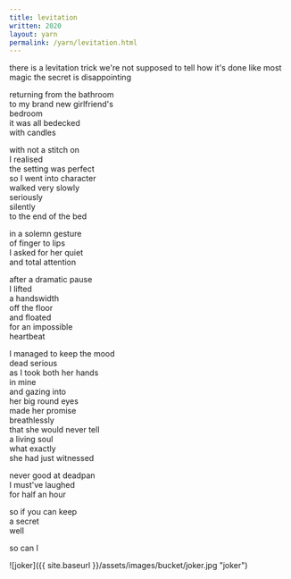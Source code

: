 ```yaml
---
title: levitation
written: 2020
layout: yarn
permalink: /yarn/levitation.html
---
```


<div class="poem">
there is a levitation trick  
we're not supposed to tell  
how it's done  
like most magic  
the secret  
is disappointing  


returning from the bathroom  
to my brand new girlfriend's  
bedroom  
it was all bedecked  
with candles  


with not a stitch on  
I realised  
the setting was perfect  
so I went into character  
walked very slowly  
seriously  
silently  
to the end of the bed  


in a solemn gesture  
of finger to lips  
I asked for her quiet  
and total attention  


after a dramatic pause  
I lifted  
a handswidth  
off the floor  
and floated  
for an impossible  
heartbeat  


I managed to keep the mood  
dead serious  
as I took both her hands  
in mine  
and gazing into  
her big round eyes  
made her promise  
breathlessly  
that she would never tell  
a living soul  
what exactly  
she had just witnessed  


never good at deadpan  
I must've laughed  
for half an hour  


so if you can keep  
a secret  
well  


so can I
</div>

![joker]({{ site.baseurl }}/assets/images/bucket/joker.jpg "joker")
